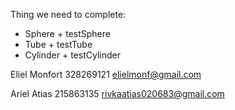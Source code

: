 Thing we need to complete:
 - Sphere + testSphere
 - Tube + testTube
 - Cylinder + testCylinder

Eliel Monfort
328269121
elielmonf@gmail.com
  
Ariel Atias
215863135
rivkaatias020683@gmail.com
